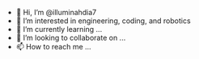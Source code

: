 - 👋 Hi, I’m @illuminahdia7
- 👀 I’m interested in engineering, coding, and robotics 
- 🌱 I’m currently learning ...
- 💞️ I’m looking to collaborate on ...
- 📫 How to reach me ...

<!---
illuminahdia7/illuminahdia7 is a ✨ special ✨ repository because its `README.md` (this file) appears on your GitHub profile.
You can click the Preview link to take a look at your changes.
--->

